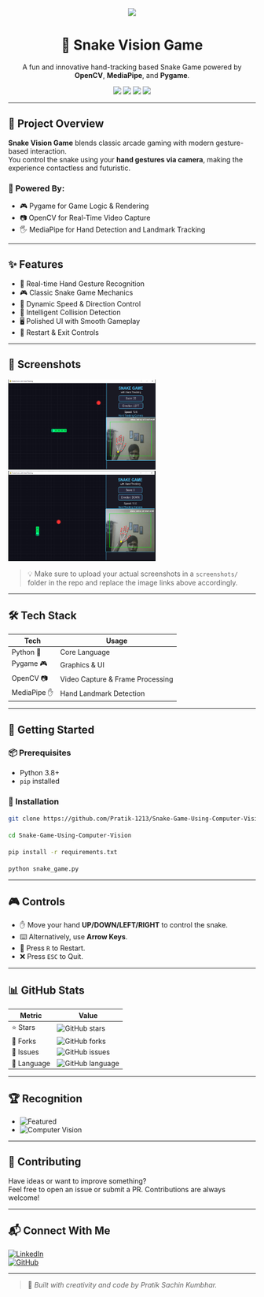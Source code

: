 <!-- Animated Header -->
<div align="center">
  <img src="https://readme-typing-svg.herokuapp.com/?lines=Welcome+to+Snake+Vision+Game;A+Gesture-Controlled+Game+by+Pratik-1213&font=Fira+Code&center=true&width=1000&height=100&duration=4000&pause=1000&color=0FFFA9&vCenter=true&multiline=true" />
</div>

<h1 align="center">🐍 Snake Vision Game</h1>

<p align="center">
  A fun and innovative hand-tracking based Snake Game powered by <b>OpenCV</b>, <b>MediaPipe</b>, and <b>Pygame</b>.
</p>

<div align="center">
  <img src="https://img.shields.io/github/stars/Pratik-1213/Snake-Game-Using-Computer-Vision?style=social" />
  <img src="https://img.shields.io/github/forks/Pratik-1213/Snake-Game-Using-Computer-Vision?style=social" />
  <img src="https://img.shields.io/github/issues/Pratik-1213/Snake-Game-Using-Computer-Vision" />
  <img src="https://img.shields.io/github/languages/top/Pratik-1213/Snake-Game-Using-Computer-Vision" />
</div>

---

## 🎯 Project Overview

**Snake Vision Game** blends classic arcade gaming with modern gesture-based interaction.  
You control the snake using your **hand gestures via camera**, making the experience contactless and futuristic.

### 🧠 Powered By:
- 🎮 Pygame for Game Logic & Rendering
- 📷 OpenCV for Real-Time Video Capture
- 🖐️ MediaPipe for Hand Detection and Landmark Tracking

---

## ✨ Features

- 🎥 Real-time Hand Gesture Recognition
- 🎮 Classic Snake Game Mechanics
- 🐍 Dynamic Speed & Direction Control
- 🧠 Intelligent Collision Detection
- 🖥️ Polished UI with Smooth Gameplay
- 🚀 Restart & Exit Controls

---

## 📸 Screenshots

<p float="left">
  <img src="https://github.com/Pratik-1213/Snake-Game-Using-Computer-Vision/blob/main/Game%201.png" width="300" alt="Hand Tracking UI"/>
  <img src="https://github.com/Pratik-1213/Snake-Game-Using-Computer-Vision/blob/main/Game%202.png" width="300" alt="Gameplay UI"/>
</p>

> 💡 Make sure to upload your actual screenshots in a `screenshots/` folder in the repo and replace the image links above accordingly.

---

## 🛠️ Tech Stack

| Tech        | Usage                      |
|-------------|-----------------------------|
| Python 🐍   | Core Language               |
| Pygame 🎮   | Graphics & UI               |
| OpenCV 📷   | Video Capture & Frame Processing |
| MediaPipe ✋ | Hand Landmark Detection     |

---

## 🚀 Getting Started

### 📦 Prerequisites
- Python 3.8+
- `pip` installed

### 🔧 Installation

```bash
git clone https://github.com/Pratik-1213/Snake-Game-Using-Computer-Vision.git

cd Snake-Game-Using-Computer-Vision

pip install -r requirements.txt

python snake_game.py
```

---

## 🎮 Controls

- ✋ Move your hand **UP/DOWN/LEFT/RIGHT** to control the snake.
- ⌨️ Alternatively, use **Arrow Keys**.
- 🔁 Press `R` to Restart.
- ❌ Press `ESC` to Quit.

---

## 📊 GitHub Stats

| Metric         | Value |
|----------------|--------|
| ⭐ Stars        | ![GitHub stars](https://img.shields.io/github/stars/Pratik-1213/Snake-Game-Using-Computer-Vision?style=flat-square) |
| 🍴 Forks       | ![GitHub forks](https://img.shields.io/github/forks/Pratik-1213/Snake-Game-Using-Computer-Vision?style=flat-square) |
| 🐞 Issues      | ![GitHub issues](https://img.shields.io/github/issues/Pratik-1213/Snake-Game-Using-Computer-Vision?style=flat-square) |
| 🧠 Language    | ![GitHub language](https://img.shields.io/github/languages/top/Pratik-1213/Snake-Game-Using-Computer-Vision?style=flat-square) |

---

## 🏆 Recognition

- ![Featured](https://img.shields.io/badge/Featured-Project-blueviolet)
- ![Computer Vision](https://img.shields.io/badge/Computer-Vision-success)

---

## 🤝 Contributing

Have ideas or want to improve something?  
Feel free to open an issue or submit a PR. Contributions are always welcome!

---

## 📬 Connect With Me

[![LinkedIn](https://img.shields.io/badge/LinkedIn-Pratik--Kumbhar-blue?style=flat-square&logo=linkedin)](https://www.linkedin.com/in/pratik1213)  
[![GitHub](https://img.shields.io/badge/GitHub-Pratik--1213-black?style=flat-square&logo=github)](https://github.com/Pratik-1213)

---

> 🧠 *Built with creativity and code by Pratik Sachin Kumbhar.*


